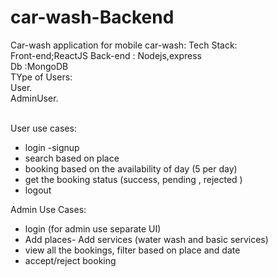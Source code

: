 # car-wash-Backend


Car-wash  application for mobile car-wash:
Tech Stack:<br/>
Front-end;ReactJS
Back-end : Nodejs,express<br>
Db :MongoDB<br>
 TYpe of Users:<br>
 User.<br>
 AdminUser.<br> <br>
 
 User use cases:<br>
 - login
 -signup
 - search based on place
 - booking based on the availability of day (5 per day)
 - get the booking status (success, pending , rejected )
 - logout
 
 Admin Use Cases:
 - login (for admin use separate UI)
 - Add places- Add services (water wash and basic services)
 - view all the bookings, filter based on place and date
 - accept/reject booking
